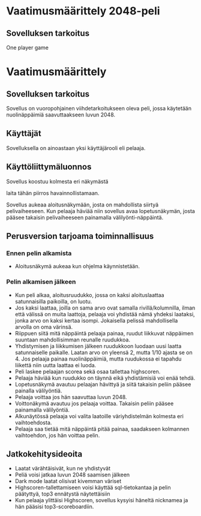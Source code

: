 # Vaatimusmäärittely 2048-peli
## Sovelluksen tarkoitus
One player game

# Vaatimusmäärittely

## Sovelluksen tarkoitus

Sovellus on vuoropohjainen viihdetarkoitukseen oleva peli, jossa käytetään nuolinäppäimiä saavuttaakseen luvun 2048. 

## Käyttäjät

Sovelluksella on ainoastaan yksi käyttäjärooli eli pelaaja.

## Käyttöliittymäluonnos

Sovellus koostuu kolmesta eri näkymästä

laita tähän piirros havainnollistamaan.

Sovellus aukeaa aloitusnäkymään, josta on mahdollista siirtyä pelivaiheeseen. Kun pelaaja häviää niin sovellus avaa lopetusnäkymän, josta pääsee takaisin pelivaiheeseen painamalla välilyönti-näppäintä.

## Perusversion tarjoama toiminnallisuus

### Ennen pelin alkamista

- Aloitusnäkymä aukeaa kun ohjelma käynnistetään. 

### Pelin alkamisen jälkeen
- Kun peli alkaa, aloitusruudukko, jossa on kaksi aloituslaattaa satunnaisilla paikoilla, on luotu.
- Jos kaksi laattaa, joilla on sama arvo ovat samalla rivillä/kolumnilla, ilman että välissä on muita laattoja, pelaaja voi yhdistää nämä yhdeksi laataksi, jonka arvo on kaksi kertaa isompi. Jokaisella pelissä mahdollisella arvolla on oma värinsä.
- Riippuen siitä mitä näppäintä pelaaja painaa, ruudut liikkuvat näppäimen suuntaan mahdollisimman reunalle ruudukkoa.
- Yhdistymisen ja liikkumisen jälkeen ruudukkoon luodaan uusi laatta satunnaiselle paikalle. Laatan arvo on yleensä 2, mutta 1/10 ajasta se on 4. Jos pelaaja painaa nuolinäppäimiä, mutta ruudukossa ei tapahdu liikettä niin uutta laattaa ei luoda.
- Peli laskee pelaajan scorea sekä osaa tallettaa highscoren.
- Pelaaja häviää kun ruudukko on täynnä eikä yhdistämisiä voi enää tehdä.
- Lopetusnäkymä avautuu pelaajan hävittyä ja siitä takaisin peliin pääsee painalla välilyöntiä.
- Pelaaja voittaa jos hän saavuttaa luvun 2048.
- Voittonäkymä avautuu jos pelaaja voittaa. Takaisin peliin pääsee painamalla välilyöntiä. 
- Alkunäytössä pelaaja voi valita laatoille väriyhdistelmän kolmesta eri vaihtoehdosta. 
- Pelaaja saa tietää mitä näppäintä pitää painaa, saadakseen kolmannen vaihtoehdon, jos hän voittaa pelin.

## Jatkokehitysideoita
- Laatat värähtäisivät, kun ne yhdistyvät
- Peliä voisi jatkaa luvun 2048 saamisen jälkeen
- Dark mode laatat olisivat kivemman väriset
- Highscoren-tallettamiseen voisi käyttää sql-tietokantaa ja pelin päätyttyä, top3 ennätystä näytettäisiin
- Kun pelaaja ylittäisi Highscoren, sovellus kysyisi häneltä nicknamea ja hän pääsisi top3-scoreboardiin. 

